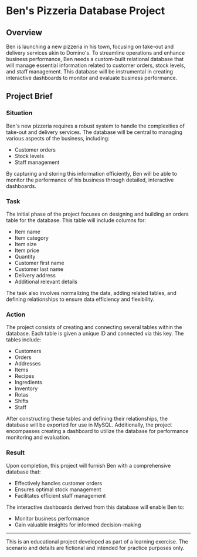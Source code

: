 # Ben's Pizzeria Database Project

## Overview

Ben is launching a new pizzeria in his town, focusing on take-out and delivery services akin to Domino's. To streamline operations and enhance business performance, Ben needs a custom-built relational database that will manage essential information related to customer orders, stock levels, and staff management. This database will be instrumental in creating interactive dashboards to monitor and evaluate business performance.

## Project Brief

### Situation

Ben's new pizzeria requires a robust system to handle the complexities of take-out and delivery services. The database will be central to managing various aspects of the business, including:

- Customer orders
- Stock levels
- Staff management

By capturing and storing this information efficiently, Ben will be able to monitor the performance of his business through detailed, interactive dashboards.

### Task

The initial phase of the project focuses on designing and building an orders table for the database. This table will include columns for:

- Item name
- Item category
- Item size
- Item price
- Quantity
- Customer first name
- Customer last name
- Delivery address
- Additional relevant details

The task also involves normalizing the data, adding related tables, and defining relationships to ensure data efficiency and flexibility.

### Action

The project consists of creating and connecting several tables within the database. Each table is given a unique ID and connected via this key. The tables include:

- Customers
- Orders
- Addresses
- Items
- Recipes
- Ingredients
- Inventory
- Rotas
- Shifts
- Staff

After constructing these tables and defining their relationships, the database will be exported for use in MySQL. Additionally, the project encompasses creating a dashboard to utilize the database for performance monitoring and evaluation.

### Result

Upon completion, this project will furnish Ben with a comprehensive database that:

- Effectively handles customer orders
- Ensures optimal stock management
- Facilitates efficient staff management

The interactive dashboards derived from this database will enable Ben to:

- Monitor business performance
- Gain valuable insights for informed decision-making

---
This is an educational project developed as part of a learning exercise. The scenario and details are fictional and intended for practice purposes only. 
